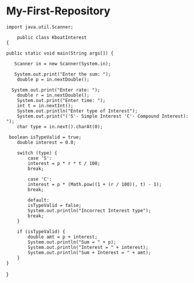 # My-First-Repository


    import java.util.Scanner;

        public class KboatInterest
    {
   
    public static void main(String args[]) {
       
       Scanner in = new Scanner(System.in);
       
       System.out.print("Enter the sum: ");
        double p = in.nextDouble();
      
      System.out.print("Enter rate: ");
        double r = in.nextDouble();
        System.out.print("Enter time: ");
        int t = in.nextInt();
        System.out.println("Enter type of Interest");
        System.out.print("('S'- Simple Interest 'C'- Compound Interest): ");
        char type = in.next().charAt(0);
     
     boolean isTypeValid = true;
        double interest = 0.0;

        switch (type) {
            case 'S':
            interest = p * r * t / 100;
            break;

            case 'C':
            interest = p * (Math.pow((1 + (r / 100)), t) - 1);
            break;

            default:
            isTypeValid = false;
            System.out.println("Incorrect Interest type");
            break;
        }

        if (isTypeValid) {
            double amt = p + interest;
            System.out.println("Sum = " + p);
            System.out.println("Interest = " + interest);
            System.out.println("Sum + Interest = " + amt);
        }
    }
}
